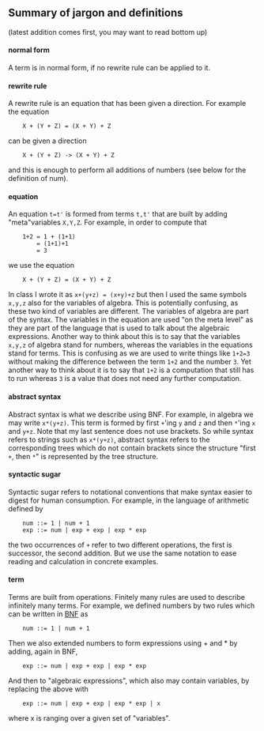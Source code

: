 ## Summary of jargon and definitions

(latest addition comes first, you may want to read bottom up)

#### normal form

A term is in normal form, if no rewrite rule can be applied to it.

#### rewrite rule

A rewrite rule is an equation that has been given a direction. For example the equation

        X + (Y + Z) = (X + Y) + Z
        
can be given a direction 

        X + (Y + Z) -> (X + Y) + Z
        
and this is enough to perform all additions of numbers (see below for the definition of num).

#### equation

An equation `t=t'` is formed from terms `t,t'` that are built by adding "meta"variables `X,Y,Z`. For example, in order to compute that

        1+2 = 1 + (1+1)
            = (1+1)+1
            = 3
            
we use the equation

        X + (Y + Z) = (X + Y) + Z
        
In class I wrote it as `x+(y+z) = (x+y)+z` but then I used the same symbols `x,y,z` also for the variables of algebra. This is potentially confusing, as these two kind of variables are different. The variables of algebra are part of the syntax. The variables in the equation are used "on the meta level" as they are part of the language that is used to talk about the algebraic expressions. Another way to think about this is to say that the variables `x,y,z` of algebra stand for numbers, whereas the variables in the equations stand for terms. This is confusing as we are used to write things like `1+2=3` without making the difference between the term `1+2` and the number `3`. Yet another way to think about it is to say that `1+2` is a computation that still has to run whereas `3` is a value that does not need any further computation.

#### abstract syntax

Abstract syntax is what we describe using BNF. For example, in algebra we may write `x*(y+z)`. This term is formed by first `+`'ing `y` and `z` and then `*`'ing `x` and `y+z`. Note that my last sentence does not use brackets. So while syntax refers to strings such as `x*(y+z)`, abstract syntax refers to the corresponding trees which do not contain brackets since the structure "first `+`, then `*`" is represented by the tree structure. 

#### syntactic sugar

Syntactic sugar refers to notational conventions that make syntax easier to digest for human consumption. For example, in the language of arithmetic defined by 

        num ::= 1 | num + 1
        exp ::= num | exp + exp | exp * exp
        
the two occurrences of `+` refer to two different operations, the first is successor, the second addition. But we use the same notation to ease reading and calculation in concrete examples.


#### term

Terms are built from operations. Finitely many rules are used to describe infinitely many terms.
For example, we defined numbers by two rules which can be written in [BNF](https://en.wikipedia.org/wiki/Backus–Naur_form) as

        num ::= 1 | num + 1

Then we also extended numbers to form expressions using + and * by adding, again in BNF,

        exp ::= num | exp + exp | exp * exp

And then to "algebraic expressions", which also may contain variables, by replacing the above with

        exp ::= num | exp + exp | exp * exp | x

where x is ranging over a given set of "variables".
